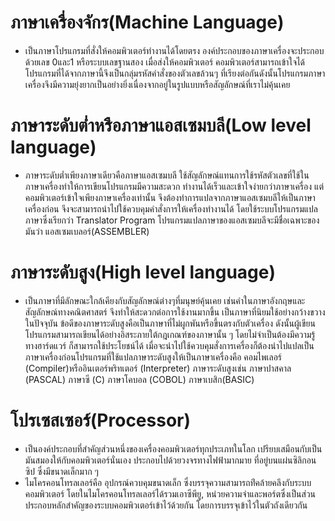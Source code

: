# ภาษาเครื่องจักร(Machine  Language)
- เป็นภาษาโปรแกรมที่สั่งให้คอมพิวเตอร์ทำงานได้โดยตรง องค์ประกอบของภาษาเครื่องจะประกอบด้วยเลข 0และ1 หรือระบบเลขฐานสอง เมื่อส่งให้คอมพิวเตอร์ คอมพิวเตอร์สามารถเข้าใจได้ โปรแกรมที่ได้จากภาษานี้จึงเป็นกลุ่มรหัสคำสั่งของตัวเลขล้วนๆ ที่เรียงต่อกันดังนั้นโปรแกรมภาษาเครื่องจึงมีความยุ่งยากเป็นอย่างยิ่งเนื่องจากอยู่ในรูปแบบหรือสัญลักษณ์ที่เราไม่คุ้นเคย   
# ภาษาระดับต่ำหรือภาษาแอสเซมบลี(Low level language) 
- ภาษาระดับต่ำเพียงภาษาเดียวคือภาษาแอสเซมบลี ใช้สัญลักษณ์แทนการใช้รหัสตัวเลขที่ใช้ในภาษาเครื่องทำให้การเขียนโปรแกรมมีความสะดวก ทำงานได้เร็วและเข้าใจง่ายกว่าภาษาเครื่อง แต่คอมพิวเตอร์เข้าใจเพียงภาษาเครื่องเท่านั้น จึงต้องทำการแปลจากภาษาแอสเซมบลีให้เป็นภาษาเครื่องก่อน จึงจะสามารถนำไปใช้ควบคุมคำสั่งการให้เครื่องทำงานได้  โดยใช้ระบบโปรแกรมแปลภาษาซึ่งเรียกว่า  Translator Program โปรแกรมแปลภาษาของแอสเซมบลีจะมีชื่อเฉพาะของมันว่า แอสเซมเบลอร์(ASSEMBLER)   
# ภาษาระดับสูง(High level language)
- เป็นภาษาที่มีลักษณะใกล้เคียงกับสัญลักษณ์ต่างๆที่มนุษย์คุ้นเคย เช่นคำในภาษาอังกฤษและสัญลักษณ์ทางคณิตศาสตร์ จึงทำให้สะดวกต่อการใช้งานมากขึ้น เป็นภาษาที่นิยมใช้อย่างกว้างขวางในปัจจุบัน ข้อดีของภาษาระดับสูงคือเป็นภาษาที่ไม่ผูกพันหรือขึ้นตรงกับตัวเครื่อง ดังนั้นผู้เขียนโปรแกรมสามารถเขียนได้อย่างอิสระภายใต้กฎเกณฑ์ของภาษานั้น ๆ โดยไม่จำเป็นต้องมีความรู้ทางฮาร์ดแวร์ ก็สามารถใช้ประโยชน์ได้  เมื่อจะนำไปใช้ควบคุมสั่งการเครื่องก็ต้องนำไปแปลเป็นภาษาเครื่องก่อนโปรแกรมที่ใช้แปลภาษาระดับสูงให้เป็นภาษาเครื่องคือ คอมไพเลอร์ (Compiler)หรืออินเตอร์พริทเตอร์ (Interpreter) ภาษาระดับสูงเช่น ภาษาปาสคาล (PASCAL)  ภาษาซี (C) ภาษาโคบอล (COBOL) ภาษาเบสิก(BASIC)
# โปรเซสเซอร์(Processor) 
- เป็นองค์ประกอบที่สำคัญส่วนหนึ่งของเครื่องคอมพิวเตอร์ทุกประเภทในโลก เปรียบเสมือนกับเป็นมันสมองให้กับคอมพิวเตอร์นั่นเอง ประกอบไปด้วยวงจรทางไฟฟ้ามากมาย ที่อยู่บนแผ่นซิลิกอนซิป ซึ่งมีขนาดเล็กมาก ๆ
- ไมโครคอนโทรลเลอร์คือ อุปกรณ์ควบคุมขนาดเล็ก ซึ่งบรรจุความสามารถท่ีคล้ายคลึงกับระบบคอมพิวเตอร์ โดยในไมโครคอนโทรลเลอร์ได้รวมเอาซีพียู, หน่วยความจำและพอร์ตซึ่งเป็นส่วนประกอบหลักสำคัญของระบบคอมพิวเตอร์เข้าไว้ด้วยกัน โดยการบรรจุเข้าไว้ในตัวถังเดียวกัน
#

